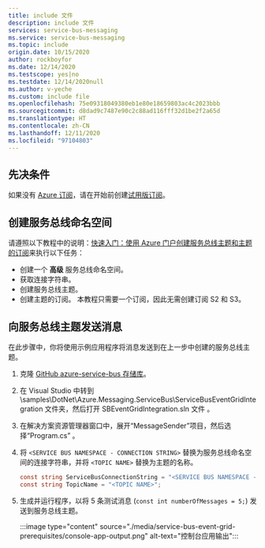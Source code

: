 ```yaml
---
title: include 文件
description: include 文件
services: service-bus-messaging
ms.service: service-bus-messaging
ms.topic: include
origin.date: 10/15/2020
author: rockboyfor
ms.date: 12/14/2020
ms.testscope: yes|no
ms.testdate: 12/14/2020null
ms.author: v-yeche
ms.custom: include file
ms.openlocfilehash: 75e09318049380eb1e80e18659803ac4c2023bbb
ms.sourcegitcommit: d8dad9c7487e90c2c88ad116fff32d1be2f2a65d
ms.translationtype: HT
ms.contentlocale: zh-CN
ms.lasthandoff: 12/11/2020
ms.locfileid: "97104803"
---
```

## <a name="prerequisites"></a>先决条件
如果没有 [Azure 订阅](https://docs.azure.cn/guides/developer/azure-developer-guide#understanding-accounts-subscriptions-and-billing)，请在开始前创建[试用版订阅](https://www.microsoft.com/china/azure/index.html?fromtype=cn)。

## <a name="create-a-service-bus-namespace"></a>创建服务总线命名空间
请遵照以下教程中的说明：[快速入门：使用 Azure 门户创建服务总线主题和主题的订阅](../articles/service-bus-messaging/service-bus-quickstart-topics-subscriptions-portal.md)来执行以下任务：

- 创建一个 **高级** 服务总线命名空间。 
- 获取连接字符串。 
- 创建服务总线主题。
- 创建主题的订阅。 本教程只需要一个订阅，因此无需创建订阅 S2 和 S3。 

## <a name="send-messages-to-the-service-bus-topic"></a>向服务总线主题发送消息
在此步骤中，你将使用示例应用程序将消息发送到在上一步中创建的服务总线主题。 

1. 克隆 [GitHub azure-service-bus 存储库](https://github.com/Azure/azure-service-bus/)。
2. 在 Visual Studio 中转到 \samples\DotNet\Azure.Messaging.ServiceBus\ServiceBusEventGridIntegration 文件夹，然后打开 SBEventGridIntegration.sln 文件 。
3. 在解决方案资源管理器窗口中，展开“MessageSender”项目，然后选择“Program.cs” 。
4. 将 `<SERVICE BUS NAMESPACE - CONNECTION STRING>` 替换为服务总线命名空间的连接字符串，并将 `<TOPIC NAME>` 替换为主题的名称。 

    ```csharp
    const string ServiceBusConnectionString = "<SERVICE BUS NAMESPACE - CONNECTION STRING>";
    const string TopicName = "<TOPIC NAME>";
    ```
5. 生成并运行程序，以将 5 条测试消息 (`const int numberOfMessages = 5;`) 发送到服务总线主题。 

    :::image type="content" source="./media/service-bus-event-grid-prerequisites/console-app-output.png" alt-text="控制台应用输出":::

<!-- Update_Description: new article about service bus event grid prerequisites -->
<!--NEW.date: 12/14/2020-->